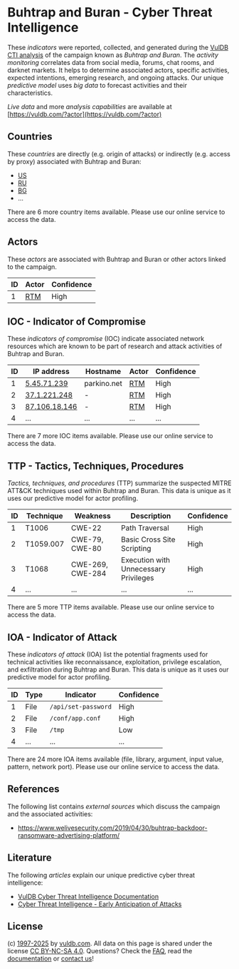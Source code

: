 # Buhtrap and Buran - Cyber Threat Intelligence

These _indicators_ were reported, collected, and generated during the [VulDB CTI analysis](https://vuldb.com/?kb.cti) of the campaign known as _Buhtrap and Buran_. The _activity monitoring_ correlates data from social media, forums, chat rooms, and darknet markets. It helps to determine associated actors, specific activities, expected intentions, emerging research, and ongoing attacks. Our unique _predictive model_ uses _big data_ to forecast activities and their characteristics.

_Live data_ and more _analysis capabilities_ are available at [https://vuldb.com/?actor](https://vuldb.com/?actor)

## Countries

These _countries_ are directly (e.g. origin of attacks) or indirectly (e.g. access by proxy) associated with Buhtrap and Buran:

* [US](https://vuldb.com/?country.us)
* [RU](https://vuldb.com/?country.ru)
* [BG](https://vuldb.com/?country.bg)
* ...

There are 6 more country items available. Please use our online service to access the data.

## Actors

These _actors_ are associated with Buhtrap and Buran or other actors linked to the campaign.

ID | Actor | Confidence
-- | ----- | ----------
1 | [RTM](https://vuldb.com/?actor.rtm) | High

## IOC - Indicator of Compromise

These _indicators of compromise_ (IOC) indicate associated network resources which are known to be part of research and attack activities of Buhtrap and Buran.

ID | IP address | Hostname | Actor | Confidence
-- | ---------- | -------- | ----- | ----------
1 | [5.45.71.239](https://vuldb.com/?ip.5.45.71.239) | parkino.net | [RTM](https://vuldb.com/?actor.rtm) | High
2 | [37.1.221.248](https://vuldb.com/?ip.37.1.221.248) | - | [RTM](https://vuldb.com/?actor.rtm) | High
3 | [87.106.18.146](https://vuldb.com/?ip.87.106.18.146) | - | [RTM](https://vuldb.com/?actor.rtm) | High
4 | ... | ... | ... | ...

There are 7 more IOC items available. Please use our online service to access the data.

## TTP - Tactics, Techniques, Procedures

_Tactics, techniques, and procedures_ (TTP) summarize the suspected MITRE ATT&CK techniques used within Buhtrap and Buran. This data is unique as it uses our predictive model for actor profiling.

ID | Technique | Weakness | Description | Confidence
-- | --------- | -------- | ----------- | ----------
1 | T1006 | CWE-22 | Path Traversal | High
2 | T1059.007 | CWE-79, CWE-80 | Basic Cross Site Scripting | High
3 | T1068 | CWE-269, CWE-284 | Execution with Unnecessary Privileges | High
4 | ... | ... | ... | ...

There are 5 more TTP items available. Please use our online service to access the data.

## IOA - Indicator of Attack

These _indicators of attack_ (IOA) list the potential fragments used for technical activities like reconnaissance, exploitation, privilege escalation, and exfiltration during Buhtrap and Buran. This data is unique as it uses our predictive model for actor profiling.

ID | Type | Indicator | Confidence
-- | ---- | --------- | ----------
1 | File | `/api/set-password` | High
2 | File | `/conf/app.conf` | High
3 | File | `/tmp` | Low
4 | ... | ... | ...

There are 24 more IOA items available (file, library, argument, input value, pattern, network port). Please use our online service to access the data.

## References

The following list contains _external sources_ which discuss the campaign and the associated activities:

* https://www.welivesecurity.com/2019/04/30/buhtrap-backdoor-ransomware-advertising-platform/

## Literature

The following _articles_ explain our unique predictive cyber threat intelligence:

* [VulDB Cyber Threat Intelligence Documentation](https://vuldb.com/?kb.cti)
* [Cyber Threat Intelligence - Early Anticipation of Attacks](https://www.scip.ch/en/?labs.20201022)

## License

(c) [1997-2025](https://vuldb.com/?kb.changelog) by [vuldb.com](https://vuldb.com/?kb.about). All data on this page is shared under the license [CC BY-NC-SA 4.0](https://creativecommons.org/licenses/by-nc-sa/4.0/). Questions? Check the [FAQ](https://vuldb.com/?kb.faq), read the [documentation](https://vuldb.com/?kb) or [contact us](https://vuldb.com/?contact)!
